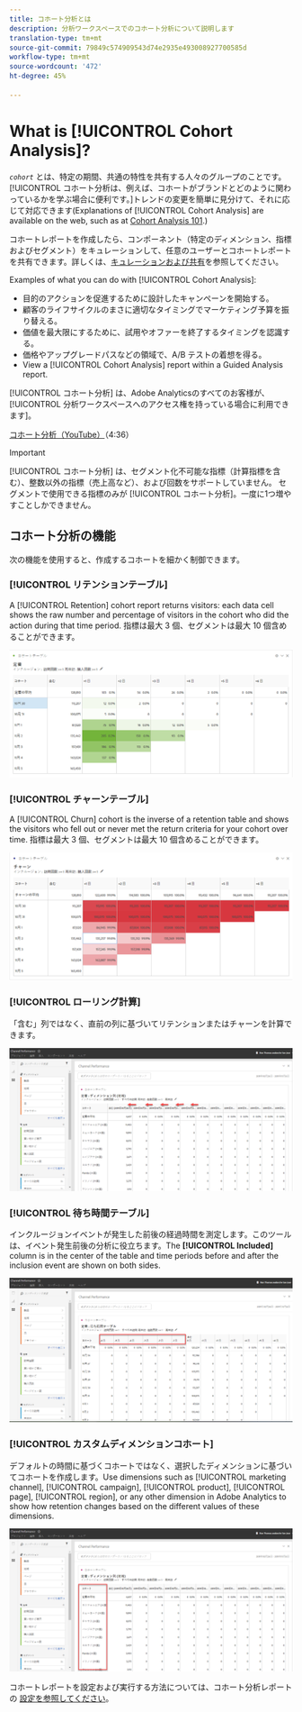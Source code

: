 ```yaml
---
title: コホート分析とは
description: 分析ワークスペースでのコホート分析について説明します
translation-type: tm+mt
source-git-commit: 79849c574909543d74e2935e493008927700585d
workflow-type: tm+mt
source-wordcount: '472'
ht-degree: 45%

---
```



# What is [!UICONTROL Cohort Analysis]?

*`cohort`* とは、特定の期間、共通の特性を共有する人々のグループのことです。[!UICONTROL コホート分析は、例えば、コホートがブランドとどのように関わっているかを学ぶ場合に便利です。]トレンドの変更を簡単に見分けて、それに応じて対応できます(Explanations of [!UICONTROL Cohort Analysis] are available on the web, such as at [Cohort Analysis 101](https://en.wikipedia.org/wiki/Cohort_analysis).)

コホートレポートを作成したら、コンポーネント（特定のディメンション、指標およびセグメント）をキュレーションして、任意のユーザーとコホートレポートを共有できます。詳しくは、[キュレーションおよび共有](/help/analyze/analysis-workspace/curate-share/curate.md)を参照してください。

Examples of what you can do with [!UICONTROL Cohort Analysis]:

* 目的のアクションを促進するために設計したキャンペーンを開始する。
* 顧客のライフサイクルのまさに適切なタイミングでマーケティング予算を振り替える。
* 価値を最大限にするために、試用やオファーを終了するタイミングを認識する。
* 価格やアップグレードパスなどの領域で、A/B テストの着想を得る。
* View a [!UICONTROL Cohort Analysis] report within a Guided Analysis report.

[!UICONTROL コホート分析] は、Adobe Analyticsのすべてのお客様が、 [!UICONTROL 分析ワークスペースへのアクセス権を持っている場合に利用できます]。

[コホート分析（YouTube）](https://www.youtube.com/watch?v=kqOIYrvV-co&amp;index=45&amp;list=PL2tCx83mn7GuNnQdYGOtlyCu0V5mEZ8sS)（4:36）

>[!IMPORTANT]
>
>[!UICONTROL コホート分析] は、セグメント化不可能な指標（計算指標を含む）、整数以外の指標（売上高など）、および回数をサポートしていません。 セグメントで使用できる指標のみが
>[!UICONTROL コホート分析]。一度に1つ増やすことしかできません。

## コホート分析の機能

次の機能を使用すると、作成するコホートを細かく制御できます。

### [!UICONTROL リテンションテーブル]

A [!UICONTROL Retention] cohort report returns visitors: each data cell shows the raw number and percentage of visitors in the cohort who did the action during that time period. 指標は最大 3 個、セグメントは最大 10 個含めることができます。

![](assets/retention-report.png)

### [!UICONTROL チャーンテーブル]

A [!UICONTROL Churn] cohort is the inverse of a retention table and shows the visitors who fell out or never met the return criteria for your cohort over time. 指標は最大 3 個、セグメントは最大 10 個含めることができます。

![](assets/churn-report.png)

### [!UICONTROL ローリング計算]

「含む」列ではなく、直前の列に基づいてリテンションまたはチャーンを計算できます。

![](assets/cohort-rolling-calculation.png)

### [!UICONTROL 待ち時間テーブル]

インクルージョンイベントが発生した前後の経過時間を測定します。このツールは、イベント発生前後の分析に役立ちます。The **[!UICONTROL Included]** column is in the center of the table and time periods before and after the inclusion event are shown on both sides.

![](assets/cohort-latency.png)

### [!UICONTROL カスタムディメンションコホート]

デフォルトの時間に基づくコホートではなく、選択したディメンションに基づいてコホートを作成します。Use dimensions such as [!UICONTROL marketing channel], [!UICONTROL campaign], [!UICONTROL product], [!UICONTROL page], [!UICONTROL region], or any other dimension in Adobe Analytics to show how retention changes based on the different values of these dimensions.

![](assets/cohort-customizable-cohort-row.png)

コホートレポートを設定および実行する方法については、コホート分析レポートの [設定を参照してください](/help/analyze/analysis-workspace/visualizations/cohort-table/t-cohort.md)。

